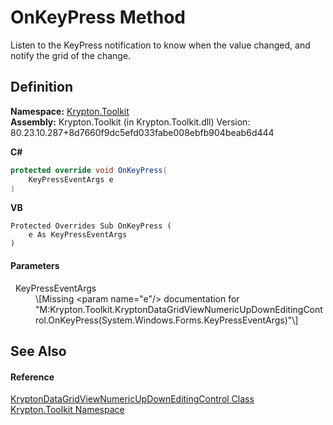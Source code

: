 # OnKeyPress Method


Listen to the KeyPress notification to know when the value changed, and notify the grid of the change.



## Definition
**Namespace:** <a href="79d2eac2-21f4-54ff-7552-b20c33c30600.md">Krypton.Toolkit</a>  
**Assembly:** Krypton.Toolkit (in Krypton.Toolkit.dll) Version: 80.23.10.287+8d7660f9dc5efd033fabe008ebfb904beab6d444

**C#**
``` C#
protected override void OnKeyPress(
	KeyPressEventArgs e
)
```
**VB**
``` VB
Protected Overrides Sub OnKeyPress ( 
	e As KeyPressEventArgs
)
```



#### Parameters
<dl><dt>  KeyPressEventArgs</dt><dd>\[Missing &lt;param name="e"/&gt; documentation for "M:Krypton.Toolkit.KryptonDataGridViewNumericUpDownEditingControl.OnKeyPress(System.Windows.Forms.KeyPressEventArgs)"\]</dd></dl>

## See Also


#### Reference
<a href="70fde2c9-103f-75d0-6395-49d760adec2b.md">KryptonDataGridViewNumericUpDownEditingControl Class</a>  
<a href="79d2eac2-21f4-54ff-7552-b20c33c30600.md">Krypton.Toolkit Namespace</a>  

